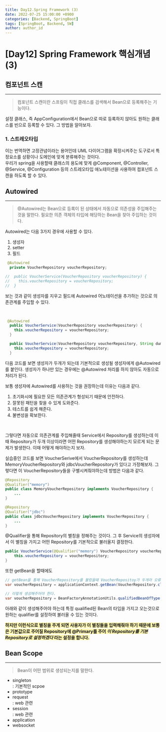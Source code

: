 ```yaml
---
title: Day12.Spring Framework (3)
date: 2022-07-25 15:00:00 +0900
categories: [Backend, SpringBoot]
tags: [SpringBoot, Backend, SW] 
author: author_id 
---
```


# [Day12] Spring Framework 핵심개념 (3)

## 컴포넌트 스캔
---
> 컴포넌트 스캔이란 스프링이 직접 클래스를 검색해서 Bean으로 등록해주는 기능이다.

설정 클래스, 즉 AppConfiguration에서 Bean으로 따로 등록하지 않아도 원하는 클래스를 빈으로 등록할 수 있다. 그 방법을 알아보자.

### 1. 스트레오타입
이는 번역하면 고정관념이라는 용어인데 UML 다이어그램을 확장시켜주는 도구로서 특정요소를 상황이나 도메인에 맞게 분류해주는 것이다.  
우리가 spring을 사용할때 클래스의 용도에 맞게 @Component, @Controller, @Service, @Configuration 등의 스트레오타입 애노테이션을 사용하여 컴포넌트 스캔을 하도록 할 수 있다. 

## Autowired
---
> @Autowired는 Bean으로 등록이 된 상태에서 자동으로 의존성을 주입해주는 것을 말한다. 필요한 의존 객체의 타입에 해당하는 Bean을 찾아 주입하는 것이다.

Autowired는 다음 3가지 경우에 사용할 수 있다.

1. 생성자
2. setter
3. 필드

```java
 @Autowired
  private VoucherRepository voucherRepository;

//  public VoucherService(VoucherRepository voucherRepository) {
//    this.voucherRepository = voucherRepository;
//  }
```

보는 것과 같이 생성자를 지우고 필드에 Autowired 어노테이션을 추가하는 것으로 의존관계를 주입할 수 있다.

<br>

```java
 @Autowired
  public VoucherService(VoucherRepository voucherRepository) {
    this.voucherRepository = voucherRepository;
  }

  public VoucherService(VoucherRepository voucherRepository, String dummy) {
    this.voucherRepository = voucherRepository;
  }
```
다음 코드를 보면 생성자가 두개가 되는데 기본적으로 생성될 생성자에게 @Autowired를 붙인다. 생성자가 하나만 있는 경우에는 @Autowired 처리를 하지 않아도 자동으로 처리가 된다.
<br>

보통 생성자에 Autowired를 사용하는 것을 권장하는데 이유는 다음과 같다.
1. 초기화시에 필요한 모든 의존관계가 형성되기 때문에 안전하다.
2. 잘못된 패턴을 찾을 수 있게 도와준다.
3. 테스트를 쉽게 해준다.
4. 불변성을 확보한다.

<br>

그렇다면 자동으로 의존관계를 주입해줄때 Service에서 Repository를 생성하는데 이때 Repository가 두개 이상이라면 어떤 Repository를 생성해야하는지 모르게 되는 문제가 발생한다. 이때 어떻게 해야하는지 보자.
<br>

실습중인 코드를 보면 VoucherSerive에서 VoucherRepository를 생성하는데 MemoryVoucherRepository와 jdbcVoucherRepository가 있다고 가정해보자. 그렇다면 이 VoucherRepository들을 구별시켜줘야하는데 방법은 다음과 같다.

```java
@Repository
@Qualifier("memory")
public class MemoryVoucherRepository implements VoucherRepository {
    ...
}

@Repository
@Qualifier("jdbc")
public class jdbcVoucherRepository implements VoucherRepository {
    ...
}
```
@Qualifier을 통해 Repository의 별칭을 정해주는 것이다. 그 후 Service의 생성자에서 이 별칭을 가지고 어떤 Repository를 기본적으로 불러올지 결정한다.

```java
public VoucherService(@Qualifier("memory") VoucherRepository voucherRepository) {
    this.voucherRepository = voucherRepository;
}
```

또한 getBean을 할때에도 
```java 
// getBean을 통해 VoucherRepository를 불렀을때 VoucherRepositoy가 두개라 오류가 발생한다.
var voucherRepository = applicationContext.getBean(VoucherRepository.class);

// 이렇게 생성해주어야 한다.
var voucherRepository = BeanFactoryAnnotationUtils.qualifiedBeanOfType(applicationContext.getBeanFactory(), VoucherRepository.class, "memory");
```
아래와 같이 생성해주어야 하는데 특정 qualified된 Bean의 타입을 가지고 오는것으로 원하는 qualifier를 설정하여 불러올 수 있는 것이다.
<br>

**<span style = "background-color: #fff5b1">하지만 이런식으로 별칭을 주게 되면 사용자가 이 별칭들을 입력해줘야 하기 때문에 보통은 기본값으로 주어질 Repository에 @Primary를 주어 *이 Repository를 기본 Repository로 설정하겠다* 라는 설정을 합니다.</span>**

## Bean Scope
---
> Bean이 어떤 범위로 생성되는지를 말한다.

- singleton   
: 기본적인 scpoe
- prototype
- request  
: web 관련
- session  
: web 관련
- application
- websocket

